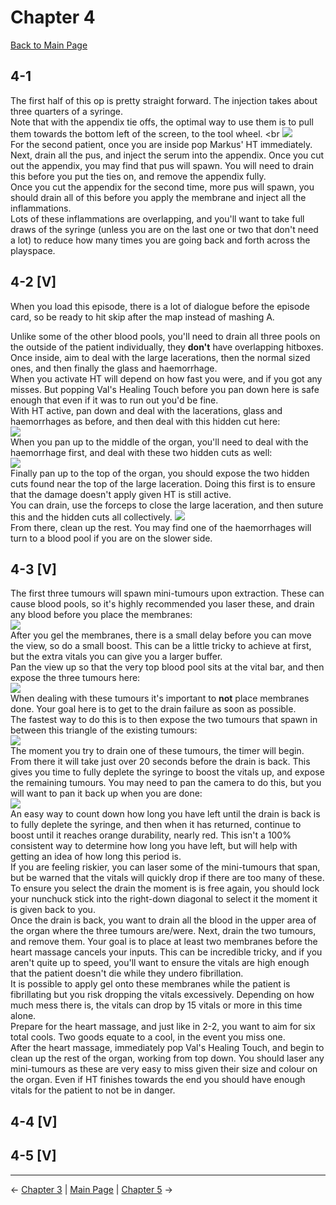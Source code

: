 
# Chapter 4

[Back to Main Page](../index.md)

## 4-1

The first half of this op is pretty straight forward. The injection takes about three quarters of a syringe. <br>
Note that with the appendix tie offs, the optimal way to use them is to pull them towards the bottom left of the screen, to the tool wheel. <br
![](img/4-1_tiesAngle.png) <br>
For the second patient, once you are inside pop Markus' HT immediately. <br>
Next, drain all the pus, and inject the serum into the appendix. Once you cut out the appendix, you may find that pus will spawn. You will need to drain this before you put the ties on, and remove the appendix fully. <br>
Once you cut the appendix for the second time, more pus will spawn, you should drain all of this before you apply the membrane and inject all the inflammations. <br>
Lots of these inflammations are overlapping, and you'll want to take full draws of the syringe (unless you are on the last one or two that don't need a lot) to reduce how many times you are going back and forth across the playspace. <br>

## 4-2 [V]

When you load this episode, there is a lot of dialogue before the episode card, so be ready to hit skip after the map instead of mashing A. <br>

Unlike some of the other blood pools, you'll need to drain all three pools on the outside of the patient individually, they **don't** have overlapping hitboxes. <br>
Once inside, aim to deal with the large lacerations, then the normal sized ones, and then finally the glass and haemorrhage. <br>
When you activate HT will depend on how fast you were, and if you got any misses. But popping Val's Healing Touch before you pan down here is safe enough that even if it was to run out you'd be fine. <br>
With HT active, pan down and deal with the lacerations, glass and haemorrhages as before, and then deal with this hidden cut here: <br>
![](img/4-2_firstHiddenCut.png) <br>
When you pan up to the middle of the organ, you'll need to deal with the haemorrhage first, and deal with these two hidden cuts as well: <br>
![](img/4-2_secondHiddenCuts.png) <br>
Finally pan up to the top of the organ, you should expose the two hidden cuts found near the top of the large laceration. Doing this first is to ensure that the damage doesn't apply given HT is still active. <br>
You can drain, use the forceps to close the large laceration, and then suture this and the hidden cuts all collectively.
![](img/4-2_thirdHiddenCuts.png) <br>
From there, clean up the rest. You may find one of the haemorrhages will turn to a blood pool if you are on the slower side. <br>

## 4-3 [V]

The first three tumours will spawn mini-tumours upon extraction. These can cause blood pools, so it's highly recommended you laser these, and drain any blood before you place the membranes: <br>
![](img/4-3_firstTumours.png) <br>
After you gel the membranes, there is a small delay before you can move the view, so do a small boost. This can be a little tricky to achieve at first, but the extra vitals you can give you a larger buffer. <br>
Pan the view up so that the very top blood pool sits at the vital bar, and then expose the three tumours here: <br>
![](img/4-3_secondTumours.png) <br>
When dealing with these tumours it's important to **not** place membranes done. Your goal here is to get to the drain failure as soon as possible. <br>
The fastest way to do this is to then expose the two tumours that spawn in between this triangle of the existing tumours: <br>
![](img/4-3_thirdTumours.ong) <br>
The moment you try to drain one of these tumours, the timer will begin. From there it will take just over 20 seconds before the drain is back. This gives you time to fully deplete the syringe to boost the vitals up, and expose the remaining tumours. You may need to pan the camera to do this, but you will want to pan it back up when you are done: <br>
![](img/4-3_fourthTumours.png) <br>
An easy way to count down how long you have left until the drain is back is to fully deplete the syringe, and then when it has returned, continue to boost until it reaches orange durability, nearly red. This isn't a 100% consistent way to determine how long you have left, but will help with getting an idea of how long this period is. <br>
If you are feeling riskier, you can laser some of the mini-tumours that span, but be warned that the vitals will quickly drop if there are too many of these. <br>
To ensure you select the drain the moment is is free again, you should lock your nunchuck stick into the right-down diagonal to select it the moment it is given back to you. <br>
Once the drain is back, you want to drain all the blood in the upper area of the organ where the three tumours are/were. Next, drain the two tumours, and remove them. Your goal is to place at least two membranes before the heart massage cancels your inputs. This can be incredible tricky, and if you aren't quite up to speed, you'll want to ensure the vitals are high enough that the patient doesn't die while they undero fibrillation. <br>
It is possible to apply gel onto these membranes while the patient is fibrillating but you risk dropping the vitals excessively. Depending on how much mess there is, the vitals can drop by 15 vitals or more in this time alone. <br>
Prepare for the heart massage, and just like in 2-2, you want to aim for six total cools. Two goods equate to a cool, in the event you miss one. <br>
After the heart massage, immediately pop Val's Healing Touch, and begin to clean up the rest of the organ, working from top down. You should laser any mini-tumours as these are very easy to miss given their size and colour on the organ. Even if HT finishes towards the end you should have enough vitals for the patient to not be in danger. <br>

## 4-4 [V]



## 4-5 [V]



---

← [Chapter 3](./chp3.md) | [Main Page](../index.md) | [Chapter 5](./chp5.md) →